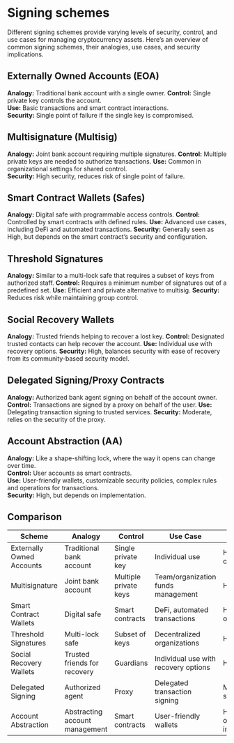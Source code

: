 # Signing schemes
Different signing schemes provide varying levels of security, control, and use cases for managing cryptocurrency assets. Here’s an overview of common signing schemes, their analogies, use cases, and security implications.

## Externally Owned Accounts (EOA)
**Analogy:** Traditional bank account with a single owner.
**Control:** Single private key controls the account.  
**Use:** Basic transactions and smart contract interactions.  
**Security:** Single point of failure if the single key is compromised.

## Multisignature (Multisig)
**Analogy:** Joint bank account requiring multiple signatures.
**Control:**  Multiple private keys are needed to authorize transactions.
**Use:** Common in organizational settings for shared control.  
**Security:** High security, reduces risk of single point of failure.

## Smart Contract Wallets (Safes)
**Analogy:** Digital safe with programmable access controls.
**Control:** Controlled by smart contracts with defined rules.
**Use:** Advanced use cases, including DeFi and automated transactions.
**Security:** Generally seen as High, but depends on the smart contract’s security and configuration.

## Threshold Signatures
**Analogy:** Similar to a multi-lock safe that requires a subset of keys from authorized staff.
**Control:** Requires a minimum number of signatures out of a predefined set.
**Use:** Efficient and private alternative to multisig.
**Security:** Reduces risk while maintaining group control.

## Social Recovery Wallets
**Analogy:** Trusted friends helping to recover a lost key.
**Control:** Designated trusted contacts can help recover the account.
**Use:** Individual use with recovery options.
**Security:** High, balances security with ease of recovery from its community-based security model.

## Delegated Signing/Proxy Contracts
**Analogy:** Authorized bank agent signing on behalf of the account owner.
**Control:** Transactions are signed by a proxy on behalf of the user.
**Use:** Delegating transaction signing to trusted services.
**Security:** Moderate, relies on the security of the proxy.

## Account Abstraction (AA)
**Analogy:** Like a shape-shifting lock, where the way it opens can change over time.  
**Control:** User accounts as smart contracts.  
**Use:** User-friendly wallets, customizable security policies, complex rules and operations for transactions.  
**Security:** High, but depends on implementation.


## Comparison

| Scheme                   | Analogy                             | Control                     | Use Case                            | Security                  |
|--------------------------|-------------------------------------|-----------------------------|-------------------------------------|---------------------------|
| Externally Owned Accounts| Traditional bank account            | Single private key          | Individual use                      | High risk if compromised  |
| Multisignature           | Joint bank account                  | Multiple private keys       | Team/organization funds management  | High security             |
| Smart Contract Wallets   | Digital safe                        | Smart contracts             | DeFi, automated transactions        | High, depends on contract |
| Threshold Signatures     | Multi-lock safe                     | Subset of keys              | Decentralized organizations         | High security             |
| Social Recovery Wallets  | Trusted friends for recovery        | Guardians                   | Individual use with recovery options| High security             |
| Delegated Signing        | Authorized agent                    | Proxy                       | Delegated transaction signing       | Moderate security         |
| Account Abstraction      | Abstracting account management      | Smart contracts             | User-friendly wallets               | High, depends on implementation |
